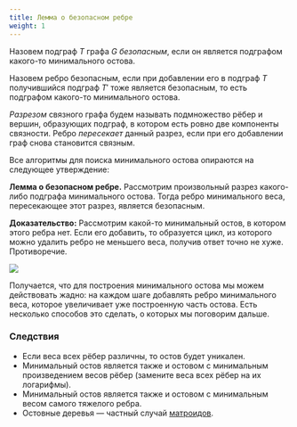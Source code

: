 ```yaml
---
title: Лемма о безопасном ребре
weight: 1
---
```


Назовем подграф $T$ графа $G$ *безопасным*, если он является подграфом какого-то минимального остова.

Назовем ребро безопасным, если при добавлении его в подграф $T$ получившийся подграф $T'$ тоже является безопасным, то есть подграфом какого-то минимального остова.

*Разрезом* связного графа будем называть подмножество рёбер и вершин, образующих подграф, в котором есть ровно две компоненты связности. Ребро *пересекает* данный разрез, если при его добавлении граф снова становится связным.

Все алгоритмы для поиска минимального остова опираются на следующее утверждение:

**Лемма о безопасном ребре.** Рассмотрим произвольный разрез какого-либо подграфа минимального остова. Тогда ребро минимального веса, пересекающее этот разрез, является безопасным.

**Доказательство:** Рассмотрим какой-то минимальный остов, в котором этого ребра нет. Если его добавить, то образуется цикл, из которого можно удалить ребро не меньшего веса, получив ответ точно не хуже. Противоречие.

![](../img/safe-edge.png)

Получается, что для построения минимального остова мы можем действовать жадно: на каждом шаге добавлять ребро минимального веса, которое увеличивает уже построенную часть остова. Есть несколько способов это сделать, о которых мы поговорим дальше.

### Следствия

- Если веса всех рёбер различны, то остов будет уникален.
- Минимальный остов является также и остовом с минимальным произведением весов рёбер (замените веса всех рёбер на их логарифмы).
- Минимальный остов является также и остовом с минимальным весом самого тяжелого ребра.
- Остовные деревья — частный случай [матроидов](/cs/combinatorial-optimization/matroid).
